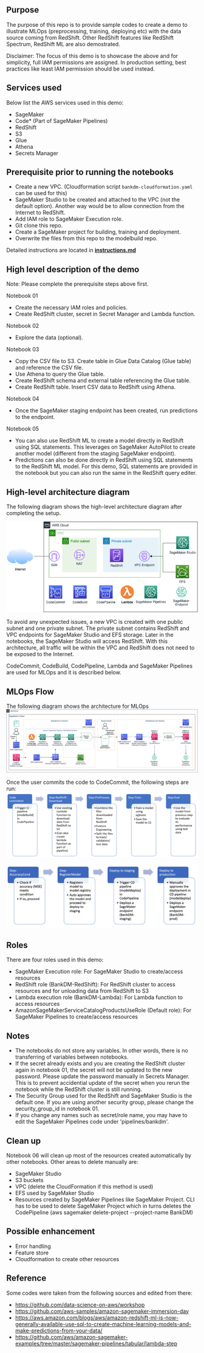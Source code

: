 ## Purpose
The purpose of this repo is to provide sample codes to create a demo to illustrate MLOps (preprocessing, training, deploying etc) with the data source coming from RedShift. Other RedShift features like RedShift Spectrum, RedShift ML are also demostrated.

Disclaimer: The focus of this demo is to showcase the above and for simplicity, full IAM permissions are assigned. In production setting, best practices like least IAM permission should be used instead.  

## Services used
Below list the AWS services used in this demo:
- SageMaker
- Code* (Part of SageMaker Pipelines)
- RedShift
- S3
- Glue
- Athena
- Secrets Manager

## Prerequisite prior to running the notebooks
- Create a new VPC. (Cloudformation script `bankdm-cloudformation.yaml` can be used for this)
- SageMaker Studio to be created and attached to the VPC (not the default option). Another way would be to allow connection from the Internet to RedShift. 
- Add IAM role to SageMaker Execution role.
- Git clone this repo.
- Create a SageMaker project for building, training and deployment. 
- Overwrite the files from this repo to the modelbuild repo.

Detailed instructions are located in [**instructions.md**](instructions.md)


## High level description of the demo
Note: Please complete the prerequisite steps above first.

Notebook 01
- Create the necessary IAM roles and policies. 
- Create RedShift cluster, secret in Secret Manager and Lambda function. 

Notebook 02
- Explore the data (optional). 

Notebook 03
- Copy the CSV file to S3. Create table in Glue Data Catalog (Glue table) and reference the CSV file.
- Use Athena to query the Glue table. 
- Create RedShift schema and external table referencing the Glue table.
- Create RedShift table. Insert CSV data to RedShift using Athena. 

Notebook 04
- Once the SageMaker staging endpoint has been created, run predictions to the endpoint. 

Notebook 05
- You can also use RedShift ML to create a model directly in RedShift using SQL statements. This leverages on SageMaker AutoPilot to create another model (different from the staging SageMaker endpoint). 
- Predictions can also be done directly in RedShift using SQL statements to the RedShift ML model. For this demo, SQL statements are provided in the notebook but you can also run the same in the RedShift query editer. 



## High-level architecture diagram 

The following diagram shows the high-level architecture diagram after completing the setup.

![diagram](img/diagram1.png)

To avoid any unexpected issues, a new VPC is created with one public subnet and one private subnet. The private subnet contains RedShift and VPC endpoints for SageMaker Studio and EFS storage. Later in the notebooks, the SageMaker Studio will access RedShift. With this architecture, all traffic will be within the VPC and RedShift does not need to be exposed to the Internet.

CodeCommit, CodeBuild, CodePipeline, Lambda and SageMaker Pipelines are used for MLOps and it is described below.

## MLOps Flow

The following diagram shows the architecture for MLOps
![pipeline](img/pipeline1.png)

Once the user commits the code to CodeCommit, the following steps are run:
![pipeline](img/pipeline2.png)

![pipeline](img/pipeline3.png)


## Roles
There are four roles used in this demo:
- SageMaker Execution role: For SageMaker Studio to create/access resources
- RedShift role (BankDM-RedShift): For RedShift cluster to access resources and for unloading data from RedShift to S3
- Lambda execution role (BankDM-Lambda): For Lambda function to access resources
- AmazonSageMakerServiceCatalogProductsUseRole (Default role): For SageMaker Pipelines to create/access resources


## Notes
- The notebooks do not store any variables. In other words, there is no transferring of variables between notebooks. 
- If the secret already exists and you are creating the RedShift cluster again in notebook 01, the secret will not be updated to the new password. Please update the password manually in Secrets Manager. This is to prevent accidential update of the secret when you rerun the notebook while the RedShift cluster is still running. 
- The Security Group used for the RedShift and SageMaker Studio is the default one. If you are using another security group, please change the security_group_id in notebook 01.
- If you change any names such as secret/role name, you may have to edit the SageMaker Pipelines code under 'pipelines/bankdm'.

## Clean up
Notebook 06 will clean up most of the resources created automatically by other notebooks. Other areas to delete manually are:
- SageMaker Studio
- S3 buckets
- VPC (delete the CloudFormation if this method is used)
- EFS used by SageMaker Studio
- Resources created by SageMaker Pipelines like SageMaker Project. CLI has to be used to delete SageMaker Project which in turns deletes the CodePipeline (aws sagemaker delete-project --project-name BankDM)


## Possible enhancement
- Error handling
- Feature store
- Cloudformation to create other resources


## Reference
Some codes were taken from the following sources and edited from there:
- https://github.com/data-science-on-aws/workshop
- https://github.com/aws-samples/amazon-sagemaker-immersion-day
- https://aws.amazon.com/blogs/aws/amazon-redshift-ml-is-now-generally-available-use-sql-to-create-machine-learning-models-and-make-predictions-from-your-data/
- https://github.com/aws/amazon-sagemaker-examples/tree/master/sagemaker-pipelines/tabular/lambda-step
